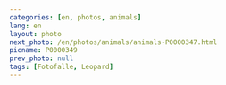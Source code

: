 ```yaml
---
categories: [en, photos, animals]
lang: en
layout: photo
next_photo: /en/photos/animals/animals-P0000347.html
picname: P0000349
prev_photo: null
tags: [Fotofalle, Leopard]
---
```


